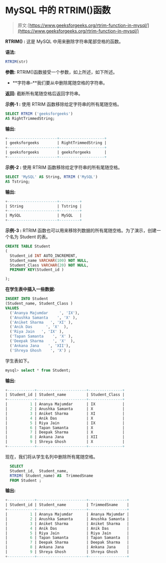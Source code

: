# MySQL 中的 RTRIM()函数

> 原文:[https://www.geeksforgeeks.org/rtrim-function-in-mysql/](https://www.geeksforgeeks.org/rtrim-function-in-mysql/)

**RTRIM() :**
这是 MySQL 中用来删除字符串尾部空格的函数。

**语法:**

```sql
RTRIM(str)
```

**参数:**
RTRIM()函数接受一个参数，如上所述，如下所述。

*   **字符串–**我们要从中删除尾随空格的字符串。

**返回:**
截断所有尾随空格后返回字符串。

**示例-1 :**
使用 RTRIM 函数移除给定字符串的所有尾随空格。

```sql
SELECT RTRIM ('geeksforgeeks') 
AS RightTrimmedString;  

```

**输出:**

```sql
+----------------------+--------------------+
| geeksforgeeks        | RightTrimmedString |
+----------------------+--------------------+
| geeksforgeeks        | geeksforgeeks      |
+----------------------+--------------------+

```

**示例-2 :**
使用 RTRIM 函数移除给定字符串的所有尾随空格。

```sql
SELECT 'MySQL' AS String, RTRIM ('MySQL') 
AS Tstring;

```

**输出:**

```sql
+----------------------+---------+
| String               | Tstring |
+----------------------+---------+
| MySQL                | MySQL   |
+----------------------+---------+

```

**示例-3 :**
RTRIM 函数也可以用来移除列数据的所有尾随空格。为了演示，创建一个名为 Student 的表。

```sql
CREATE TABLE Student
(
  Student_id INT AUTO_INCREMENT,  
  Student_name VARCHAR(100) NOT NULL,
  Student_Class VARCHAR(20) NOT NULL,
  PRIMARY KEY(Student_id )

);

```

**在学生表中插入一些数据:**

```sql
INSERT INTO Student
(Student_name, Student_Class )
VALUES
  ('Ananya Majumdar     ', 'IX'),
  ('Anushka Samanta    ', 'X' ),
  ('Aniket Sharma   ', 'XI' ),
  ('Anik Das      ', 'X'  ),
  ('Riya Jain   ', 'IX' ),
  ('Tapan Samanta    ', 'X' ),
  ('Deepak Sharma    ', 'X'  ),
  ('Ankana Jana    ', 'XII'),
  ('Shreya Ghosh    ', 'X') ;

```

学生表如下。

```sql
mysql> select * from Student;

```

**输出:**

```sql
+------------+----------------------+---------------+
| Student_id | Student_name         | Student_Class |
+------------+----------------------+---------------+
|          1 | Ananya Majumdar      | IX            |
|          2 | Anushka Samanta      | X             |
|          3 | Aniket Sharma        | XI            |
|          4 | Anik Das             | X             |
|          5 | Riya Jain            | IX            |
|          6 | Tapan Samanta        | X             |
|          7 | Deepak Sharma        | X             |
|          8 | Ankana Jana          | XII           |
|          9 | Shreya Ghosh         | X             |
+------------+----------------------+---------------+

```

现在，我们将从学生名列中删除所有尾随空格。

```sql
  SELECT  
  Student_id,  Student_name,
  RTRIM( Student_name) AS  TrimmedSname 
  FROM Student ;   

```

**输出:**

```sql
+------------+----------------------+-----------------+
| Student_id | Student_name         | TrimmedSname    |
+------------+----------------------+-----------------+
|          1 | Ananya Majumdar      | Ananya Majumdar |
|          2 | Anushka Samanta      | Anushka Samanta |
|          3 | Aniket Sharma        | Aniket Sharma   |
|          4 | Anik Das             | Anik Das        |
|          5 | Riya Jain            | Riya Jain       |
|          6 | Tapan Samanta        | Tapan Samanta   |
|          7 | Deepak Sharma        | Deepak Sharma   |
|          8 | Ankana Jana          | Ankana Jana     |
|          9 | Shreya Ghosh         | Shreya Ghosh    |
+------------+----------------------+-----------------+

```